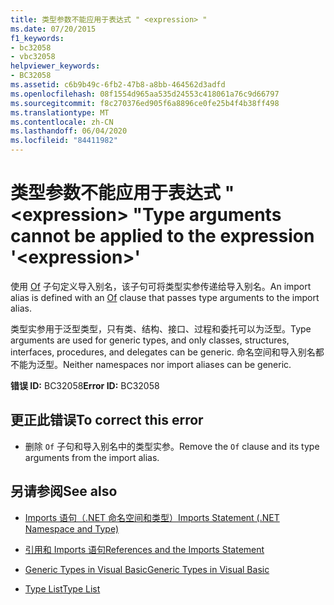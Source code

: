 ```yaml
---
title: 类型参数不能应用于表达式 " <expression> "
ms.date: 07/20/2015
f1_keywords:
- bc32058
- vbc32058
helpviewer_keywords:
- BC32058
ms.assetid: c6b9b49c-6fb2-47b8-a8bb-464562d3adfd
ms.openlocfilehash: 08f1554d965aa535d24553c418061a76c9d66797
ms.sourcegitcommit: f8c270376ed905f6a8896ce0fe25b4f4b38ff498
ms.translationtype: MT
ms.contentlocale: zh-CN
ms.lasthandoff: 06/04/2020
ms.locfileid: "84411982"
---
```

# <a name="type-arguments-cannot-be-applied-to-the-expression-expression"></a><span data-ttu-id="f997f-102">类型参数不能应用于表达式 " \<expression> "</span><span class="sxs-lookup"><span data-stu-id="f997f-102">Type arguments cannot be applied to the expression '\<expression>'</span></span>
<span data-ttu-id="f997f-103">使用 [Of](../language-reference/statements/of-clause.md) 子句定义导入别名，该子句可将类型实参传递给导入别名。</span><span class="sxs-lookup"><span data-stu-id="f997f-103">An import alias is defined with an [Of](../language-reference/statements/of-clause.md) clause that passes type arguments to the import alias.</span></span>  
  
 <span data-ttu-id="f997f-104">类型实参用于泛型类型，只有类、结构、接口、过程和委托可以为泛型。</span><span class="sxs-lookup"><span data-stu-id="f997f-104">Type arguments are used for generic types, and only classes, structures, interfaces, procedures, and delegates can be generic.</span></span> <span data-ttu-id="f997f-105">命名空间和导入别名都不能为泛型。</span><span class="sxs-lookup"><span data-stu-id="f997f-105">Neither namespaces nor import aliases can be generic.</span></span>  
  
 <span data-ttu-id="f997f-106">**错误 ID:** BC32058</span><span class="sxs-lookup"><span data-stu-id="f997f-106">**Error ID:** BC32058</span></span>  
  
## <a name="to-correct-this-error"></a><span data-ttu-id="f997f-107">更正此错误</span><span class="sxs-lookup"><span data-stu-id="f997f-107">To correct this error</span></span>  
  
- <span data-ttu-id="f997f-108">删除 `Of` 子句和导入别名中的类型实参。</span><span class="sxs-lookup"><span data-stu-id="f997f-108">Remove the `Of` clause and its type arguments from the import alias.</span></span>  
  
## <a name="see-also"></a><span data-ttu-id="f997f-109">另请参阅</span><span class="sxs-lookup"><span data-stu-id="f997f-109">See also</span></span>

- [<span data-ttu-id="f997f-110">Imports 语句（.NET 命名空间和类型）</span><span class="sxs-lookup"><span data-stu-id="f997f-110">Imports Statement (.NET Namespace and Type)</span></span>](../language-reference/statements/imports-statement-net-namespace-and-type.md)
- [<span data-ttu-id="f997f-111">引用和 Imports 语句</span><span class="sxs-lookup"><span data-stu-id="f997f-111">References and the Imports Statement</span></span>](../programming-guide/program-structure/references-and-the-imports-statement.md)

- [<span data-ttu-id="f997f-112">Generic Types in Visual Basic</span><span class="sxs-lookup"><span data-stu-id="f997f-112">Generic Types in Visual Basic</span></span>](../programming-guide/language-features/data-types/generic-types.md)
- [<span data-ttu-id="f997f-113">Type List</span><span class="sxs-lookup"><span data-stu-id="f997f-113">Type List</span></span>](../language-reference/statements/type-list.md)
